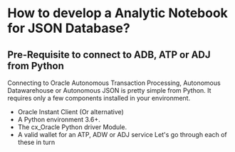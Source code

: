 # How to develop a Analytic Notebook for JSON Database? 

## Pre-Requisite to connect to ADB, ATP or ADJ from Python

Connecting to Oracle Autonomous Transaction Processing, Autonomous Datawarehouse or Autonomous JSON is pretty simple from Python. 
It requires only a few components installed in your environment.

- Oracle Instant Client (Or alternative)
- A Python environment 3.6+.
- The cx_Oracle Python driver Module.
- A valid wallet for an ATP, ADW or ADJ service
Let's go through each of these in turn


